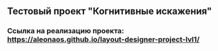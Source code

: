 ## Тестовый проект "Когнитивные искажения"

### Ссылка на реализацию проекта: https://aleonaos.github.io/layout-designer-project-lvl1/
